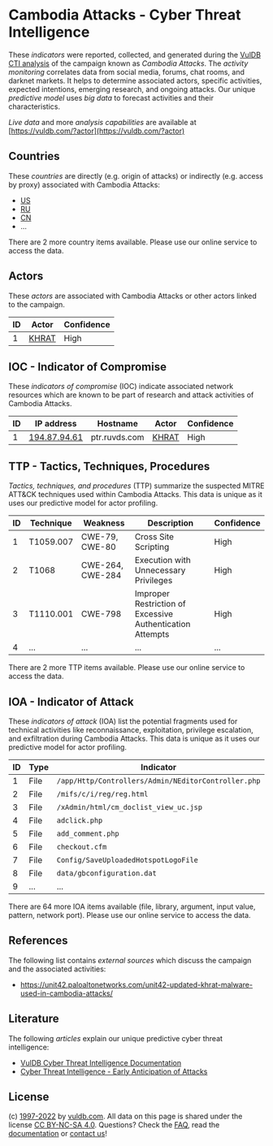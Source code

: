 # Cambodia Attacks - Cyber Threat Intelligence

These _indicators_ were reported, collected, and generated during the [VulDB CTI analysis](https://vuldb.com/?kb.cti) of the campaign known as _Cambodia Attacks_. The _activity monitoring_ correlates data from social media, forums, chat rooms, and darknet markets. It helps to determine associated actors, specific activities, expected intentions, emerging research, and ongoing attacks. Our unique _predictive model_ uses _big data_ to forecast activities and their characteristics.

_Live data_ and more _analysis capabilities_ are available at [https://vuldb.com/?actor](https://vuldb.com/?actor)

## Countries

These _countries_ are directly (e.g. origin of attacks) or indirectly (e.g. access by proxy) associated with Cambodia Attacks:

* [US](https://vuldb.com/?country.us)
* [RU](https://vuldb.com/?country.ru)
* [CN](https://vuldb.com/?country.cn)
* ...

There are 2 more country items available. Please use our online service to access the data.

## Actors

These _actors_ are associated with Cambodia Attacks or other actors linked to the campaign.

ID | Actor | Confidence
-- | ----- | ----------
1 | [KHRAT](https://vuldb.com/?actor.khrat) | High

## IOC - Indicator of Compromise

These _indicators of compromise_ (IOC) indicate associated network resources which are known to be part of research and attack activities of Cambodia Attacks.

ID | IP address | Hostname | Actor | Confidence
-- | ---------- | -------- | ----- | ----------
1 | [194.87.94.61](https://vuldb.com/?ip.194.87.94.61) | ptr.ruvds.com | [KHRAT](https://vuldb.com/?actor.khrat) | High

## TTP - Tactics, Techniques, Procedures

_Tactics, techniques, and procedures_ (TTP) summarize the suspected MITRE ATT&CK techniques used within Cambodia Attacks. This data is unique as it uses our predictive model for actor profiling.

ID | Technique | Weakness | Description | Confidence
-- | --------- | -------- | ----------- | ----------
1 | T1059.007 | CWE-79, CWE-80 | Cross Site Scripting | High
2 | T1068 | CWE-264, CWE-284 | Execution with Unnecessary Privileges | High
3 | T1110.001 | CWE-798 | Improper Restriction of Excessive Authentication Attempts | High
4 | ... | ... | ... | ...

There are 2 more TTP items available. Please use our online service to access the data.

## IOA - Indicator of Attack

These _indicators of attack_ (IOA) list the potential fragments used for technical activities like reconnaissance, exploitation, privilege escalation, and exfiltration during Cambodia Attacks. This data is unique as it uses our predictive model for actor profiling.

ID | Type | Indicator | Confidence
-- | ---- | --------- | ----------
1 | File | `/app/Http/Controllers/Admin/NEditorController.php` | High
2 | File | `/mifs/c/i/reg/reg.html` | High
3 | File | `/xAdmin/html/cm_doclist_view_uc.jsp` | High
4 | File | `adclick.php` | Medium
5 | File | `add_comment.php` | High
6 | File | `checkout.cfm` | Medium
7 | File | `Config/SaveUploadedHotspotLogoFile` | High
8 | File | `data/gbconfiguration.dat` | High
9 | ... | ... | ...

There are 64 more IOA items available (file, library, argument, input value, pattern, network port). Please use our online service to access the data.

## References

The following list contains _external sources_ which discuss the campaign and the associated activities:

* https://unit42.paloaltonetworks.com/unit42-updated-khrat-malware-used-in-cambodia-attacks/

## Literature

The following _articles_ explain our unique predictive cyber threat intelligence:

* [VulDB Cyber Threat Intelligence Documentation](https://vuldb.com/?kb.cti)
* [Cyber Threat Intelligence - Early Anticipation of Attacks](https://www.scip.ch/en/?labs.20201022)

## License

(c) [1997-2022](https://vuldb.com/?kb.changelog) by [vuldb.com](https://vuldb.com/?kb.about). All data on this page is shared under the license [CC BY-NC-SA 4.0](https://creativecommons.org/licenses/by-nc-sa/4.0/). Questions? Check the [FAQ](https://vuldb.com/?kb.faq), read the [documentation](https://vuldb.com/?kb) or [contact us](https://vuldb.com/?contact)!
